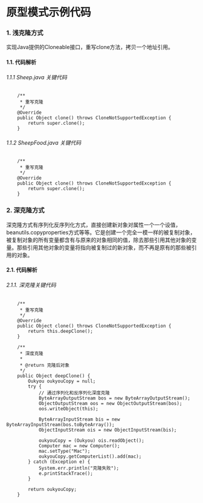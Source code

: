 # 原型模式示例代码

### 1. 浅克隆方式   
   实现Java提供的Cloneable接口，重写clone方法，拷贝一个地址引用。

#### 1.1. 代码解析   
###### 1.1.1 Sheep.java 关键代码
```
	/**
	 * 重写克隆
	 */
	@Override
	public Object clone() throws CloneNotSupportedException {
		return super.clone();
	}
```

###### 1.1.2 SheepFood.java 关键代码
```
	/**
	 * 重写克隆
	 */
	@Override
	public Object clone() throws CloneNotSupportedException {
		return super.clone();
	}
```

### 2. 深克隆方式   
   深克隆方式有序列化反序列化方式，直接创建新对象对属性一个一个设值，beanutils.copyproperties方式等等。它是创建一个完全一模一样的被复制对象，被复制对象的所有变量都含有与原来的对象相同的值，除去那些引用其他对象的变量。那些引用其他对象的变量将指向被复制过的新对象，而不再是原有的那些被引用的对象。

#### 2.1. 代码解析  
###### 2.1.1. 深克隆关键代码
```
	/**
	 * 重写克隆
	 */
	@Override
	public Object clone() throws CloneNotSupportedException {
		return this.deepClone();
	}

	/**
	 * 深度克隆
	 * 
	 * @return 克隆后对象
	 */
	public Object deepClone() {
		Oukyou oukyouCopy = null;
		try {
			// 通过序列化和反序列化深度克隆
			ByteArrayOutputStream bos = new ByteArrayOutputStream();
			ObjectOutputStream oos = new ObjectOutputStream(bos);
			oos.writeObject(this);

			ByteArrayInputStream bis = new ByteArrayInputStream(bos.toByteArray());
			ObjectInputStream ois = new ObjectInputStream(bis);

			oukyouCopy = (Oukyou) ois.readObject();
			Computer mac = new Computer();
			mac.setType("Mac");
			oukyouCopy.getComputerList().add(mac);
		} catch (Exception e) {
			System.err.println("克隆失败");
			e.printStackTrace();
		}

		return oukyouCopy;
	}
```


